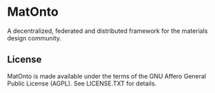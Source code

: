 # MatOnto

A decentralized, federated and distributed framework for the materials design community. 

## License

MatOnto is made available under the terms of the GNU Affero General Public License (AGPL).  See LICENSE.TXT for details.